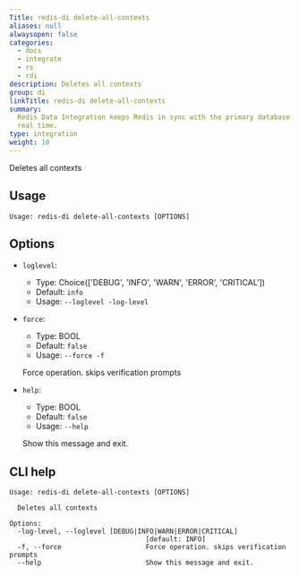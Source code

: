 ```yaml
---
Title: redis-di delete-all-contexts
aliases: null
alwaysopen: false
categories:
  - docs
  - integrate
  - rs
  - rdi
description: Deletes all contexts
group: di
linkTitle: redis-di delete-all-contexts
summary:
  Redis Data Integration keeps Redis in sync with the primary database in near
  real time.
type: integration
weight: 10
---
```


Deletes all contexts

## Usage

```
Usage: redis-di delete-all-contexts [OPTIONS]
```

## Options

- `loglevel`:

  - Type: Choice(['DEBUG', 'INFO', 'WARN', 'ERROR', 'CRITICAL'])
  - Default: `info`
  - Usage: `--loglevel
-log-level`

- `force`:

  - Type: BOOL
  - Default: `false`
  - Usage: `--force
-f`

  Force operation. skips verification prompts

- `help`:

  - Type: BOOL
  - Default: `false`
  - Usage: `--help`

  Show this message and exit.

## CLI help

```
Usage: redis-di delete-all-contexts [OPTIONS]

  Deletes all contexts

Options:
  -log-level, --loglevel [DEBUG|INFO|WARN|ERROR|CRITICAL]
                                  [default: INFO]
  -f, --force                     Force operation. skips verification prompts
  --help                          Show this message and exit.
```
